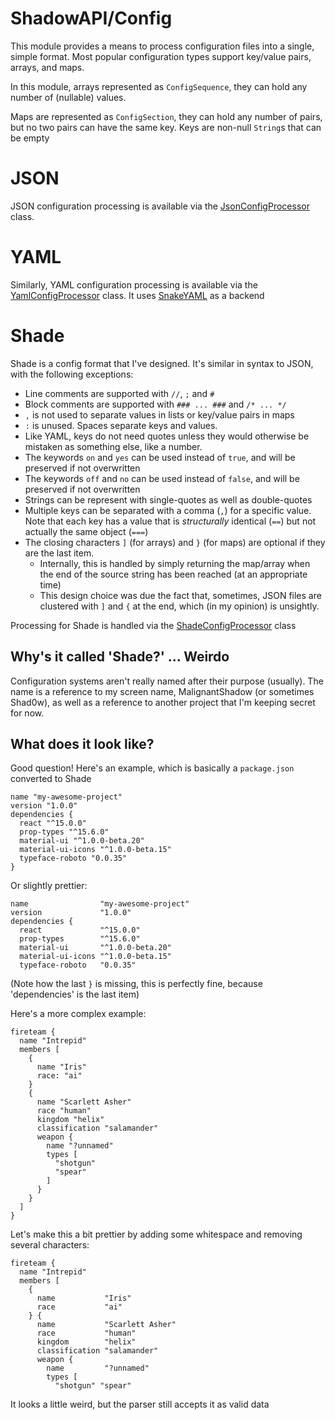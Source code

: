 # ShadowAPI/Config

This module provides a means to process configuration files into a single, simple format. Most popular configuration
types support key/value pairs, arrays, and maps.

In this module, arrays represented as `ConfigSequence`, they can hold any number of (nullable) values.

Maps are represented as `ConfigSection`, they can hold any number of pairs, but no two pairs can have the same key.
Keys are non-null `String`s that can be empty

# JSON
JSON configuration processing is available via the
[JsonConfigProcessor](src/info/malignantshadow/api/config/processor/types/JsonConfigProcessor.kt) class.

# YAML
Similarly, YAML configuration processing is available via the
[YamlConfigProcessor](src/info/malignantshadow/api/config/processor/types/YamlConfigProcessor.kt) class. It uses
[SnakeYAML](//bitbucket.org/asomov/snakeyaml) as a backend

# Shade
Shade is a config  format that I've designed. It's similar in syntax to JSON, with the following exceptions:
* Line comments are supported with `//`, `;` and `#`
* Block comments are supported with `### ... ###` and `/* ... */`
* `,` is not used to separate values in lists or key/value pairs in maps
* `:` is unused. Spaces separate keys and values.
* Like YAML, keys do not need quotes unless they would otherwise be mistaken as something else, like a number.
* The keywords `on` and `yes` can be used instead of `true`, and will be preserved if not overwritten
* The keywords `off` and `no` can be used instead of `false`, and will be preserved if not overwritten
* Strings can be represent with single-quotes as well as double-quotes
* Multiple keys can be separated with a comma (`,`) for a specific value. Note that each key has a value that is
  *structurally* identical (`==`) but not actually the same object (`===`)
* The closing characters `]` (for arrays) and `}` (for maps) are optional if they are the last item.
  * Internally, this is handled by simply returning the map/array when the end of the source string has been reached
  (at an appropriate time)
  * This design choice was due the fact that, sometimes, JSON files are clustered with `]` and `{` at the end, which
    (in my opinion) is unsightly.

Processing for Shade is handled via the
[ShadeConfigProcessor](src/info/malignantshadow/api/config/processor/types/ShadeConfigProcessor.kt) class

## Why's it called 'Shade?' ... Weirdo
Configuration systems aren't really named after their purpose (usually). The name is a reference to my screen name,
MalignantShadow (or sometimes Shad0w), as well as a reference to another project that I'm keeping secret for now.

## What does it look like?
Good question! Here's an example, which is basically a `package.json` converted to Shade

```plaintext
name "my-awesome-project"
version "1.0.0"
dependencies {
  react "^15.0.0"
  prop-types "^15.6.0"
  material-ui "^1.0.0-beta.20"
  material-ui-icons "^1.0.0-beta.15"
  typeface-roboto "0.0.35"
}
```

Or slightly prettier:

```plaintext
name                "my-awesome-project"
version             "1.0.0"
dependencies {
  react             "^15.0.0"
  prop-types        "^15.6.0"
  material-ui       "^1.0.0-beta.20"
  material-ui-icons "^1.0.0-beta.15"
  typeface-roboto   "0.0.35"
```
(Note how the last `}` is missing, this is perfectly fine, because 'dependencies' is the last item)

Here's a more complex example:

```plaintext
fireteam {
  name "Intrepid"
  members [
    {
      name "Iris"
      race: "ai"
    }
    {
      name "Scarlett Asher"
      race "human"
      kingdom "helix"
      classification "salamander"
      weapon {
        name "?unnamed"
        types [
          "shotgun"
          "spear"
        ]
      }
    }
  ]
}
```
Let's make this a bit prettier by adding some whitespace and removing several characters:
```plaintext
fireteam {
  name "Intrepid"
  members [
    {
      name           "Iris"
      race           "ai"
    } {
      name           "Scarlett Asher"
      race           "human"
      kingdom        "helix"
      classification "salamander"
      weapon {
        name         "?unnamed"
        types [
          "shotgun" "spear"
```
It looks a little weird, but the parser still accepts it as valid data